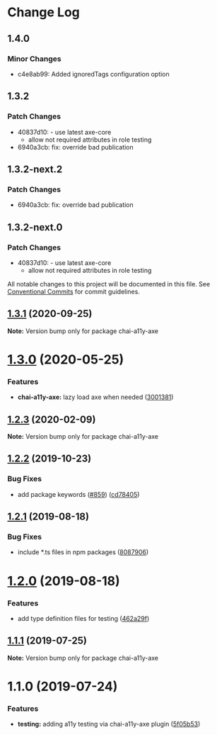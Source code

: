 # Change Log

## 1.4.0

### Minor Changes

- c4e8ab99: Added ignoredTags configuration option

## 1.3.2

### Patch Changes

- 40837d10: - use latest axe-core
  - allow not required attributes in role testing
- 6940a3cb: fix: override bad publication

## 1.3.2-next.2

### Patch Changes

- 6940a3cb: fix: override bad publication

## 1.3.2-next.0

### Patch Changes

- 40837d10: - use latest axe-core
  - allow not required attributes in role testing

All notable changes to this project will be documented in this file.
See [Conventional Commits](https://conventionalcommits.org) for commit guidelines.

## [1.3.1](https://github.com/open-wc/open-wc/compare/chai-a11y-axe@1.3.0...chai-a11y-axe@1.3.1) (2020-09-25)

**Note:** Version bump only for package chai-a11y-axe

# [1.3.0](https://github.com/open-wc/open-wc/compare/chai-a11y-axe@1.2.3...chai-a11y-axe@1.3.0) (2020-05-25)

### Features

- **chai-a11y-axe:** lazy load axe when needed ([3001381](https://github.com/open-wc/open-wc/commit/300138133c9ed11e9c77c7742223b02208ca850e))

## [1.2.3](https://github.com/open-wc/open-wc/compare/chai-a11y-axe@1.2.2...chai-a11y-axe@1.2.3) (2020-02-09)

**Note:** Version bump only for package chai-a11y-axe

## [1.2.2](https://github.com/open-wc/open-wc/compare/chai-a11y-axe@1.2.1...chai-a11y-axe@1.2.2) (2019-10-23)

### Bug Fixes

- add package keywords ([#859](https://github.com/open-wc/open-wc/issues/859)) ([cd78405](https://github.com/open-wc/open-wc/commit/cd78405))

## [1.2.1](https://github.com/open-wc/open-wc/compare/chai-a11y-axe@1.2.0...chai-a11y-axe@1.2.1) (2019-08-18)

### Bug Fixes

- include \*.ts files in npm packages ([8087906](https://github.com/open-wc/open-wc/commit/8087906))

# [1.2.0](https://github.com/open-wc/open-wc/compare/chai-a11y-axe@1.1.1...chai-a11y-axe@1.2.0) (2019-08-18)

### Features

- add type definition files for testing ([462a29f](https://github.com/open-wc/open-wc/commit/462a29f))

## [1.1.1](https://github.com/open-wc/open-wc/compare/chai-a11y-axe@1.1.0...chai-a11y-axe@1.1.1) (2019-07-25)

**Note:** Version bump only for package chai-a11y-axe

# 1.1.0 (2019-07-24)

### Features

- **testing:** adding a11y testing via chai-a11y-axe plugin ([5f05b53](https://github.com/open-wc/open-wc/commit/5f05b53))

